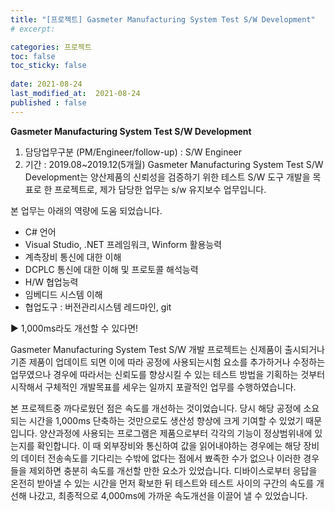 ```yaml
---
title: "[프로젝트] Gasmeter Manufacturing System Test S/W Development"
# excerpt: 

categories: 프로젝트
toc: false
toc_sticky: false
 
date: 2021-08-24
last_modified_at:  2021-08-24
published : false
---
```


**Gasmeter Manufacturing System Test S/W Development**

1. 담당업무구분 (PM/Engineer/follow-up) : S/W Engineer
2. 기간 : 2019.08~2019.12(5개월)
Gasmeter Manufacturing System Test S/W Development는 양산제품의 신뢰성을 검증하기 위한 테스트 S/W 도구 개발을 목표로 한 프로젝트로, 제가 담당한 업무는 s/w 유지보수 업무입니다.


본 업무는 아래의 역량에 도움 되었습니다.
- C# 언어
- Visual Studio, .NET 프레임워크, Winform 활용능력
- 계측장비 통신에 대한 이해
- DCPLC 통신에 대한 이해 및 프로토콜 해석능력
- H/W 협업능력
- 임베디드 시스템 이해
- 협업도구 : 버전관리시스템 레드마인, git 

▶ 1,000ms라도 개선할 수 있다면!

Gasmeter Manufacturing System Test S/W 개발 프로젝트는 신제품이 출시되거나 기존 제품이 업데이트 되면 이에 따라 공정에 사용되는시험 요소를 추가하거나 수정하는  업무였으나 경우에 따라서는 신뢰도를 향상시킬 수 있는 테스트 방법을 기획하는 것부터 시작해서 구체적인 개발목표를 세우는 일까지 포괄적인 업무를 수행하였습니다. 

본 프로젝트중 까다로웠던 점은 속도를 개선하는 것이었습니다. 당시 해당 공정에 소요되는 시간을 1,000ms 단축하는 것만으로도 생산성 향상에 크게 기여할 수 있었기 때문입니다. 양산과정에 사용되는 프로그램은 제품으로부터 각각의 기능이 정상범위내에 있는지를 확인합니다. 이 때 외부장비와 통신하여 값을 읽어내야하는 경우에는 해당 장비의 데이터 전송속도를 기다리는 수밖에 없다는 점에서 뾰족한 수가 없으나 이러한 경우들을 제외하면 충분히 속도를 개선할 만한 요소가 있었습니다. 디바이스로부터 응답을 온전히 받아낼 수 있는 시간을 먼저 확보한 뒤 테스트와 테스트 사이의 구간의 속도를 개선해 나갔고, 최종적으로 4,000ms에 가까운 속도개선을 이끌어 낼 수 있었습니다. 